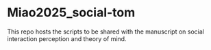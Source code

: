 # Miao2025_social-tom
 This repo hosts the scripts to be shared with the manuscript on social interaction perception and theory of mind.
